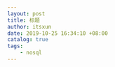 ```yaml
--- 
layout: post 
title: 标题 
author: itsxun 
date: 2019-10-25 16:34:10 +08:00  
catalog: true 
tags: 
    - nosql 
--- 
```


